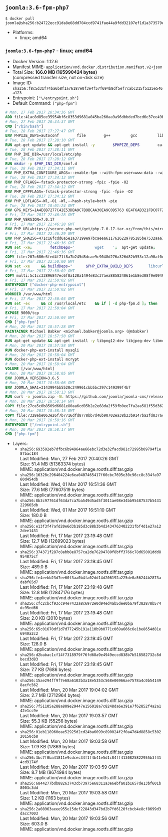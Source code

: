 ## `joomla:3.6-fpm-php7`

```console
$ docker pull joomla@sha256:b24722ecc91da8e68dd704ccd9741fae44a9fdd32107ef1d1a373579ef37f254
```

-	Platforms:
	-	linux; amd64

### `joomla:3.6-fpm-php7` - linux; amd64

-	Docker Version: 1.12.6
-	Manifest MIME: `application/vnd.docker.distribution.manifest.v2+json`
-	Total Size: **166.0 MB (165990424 bytes)**  
	(compressed transfer size, not on-disk size)
-	Image ID: `sha256:f8c5d31f74ba6b8f1a76187e0f3e4f57f694b8df5ef7cabc215f5125e546a123`
-	Entrypoint: `["\/entrypoint.sh"]`
-	Default Command: `["php-fpm"]`

```dockerfile
# Mon, 27 Feb 2017 20:34:36 GMT
ADD file:41ac8d85ee35954bf6c8353d9681a045ba260aa9a96dbbded7bcd6e37ee49bea in / 
# Mon, 27 Feb 2017 20:34:37 GMT
CMD ["/bin/bash"]
# Tue, 28 Feb 2017 17:27:47 GMT
ENV PHPIZE_DEPS=autoconf 		file 		g++ 		gcc 		libc-dev 		make 		pkg-config 		re2c
# Tue, 28 Feb 2017 17:28:10 GMT
RUN apt-get update && apt-get install -y 		$PHPIZE_DEPS 		ca-certificates 		curl 		libedit2 		libsqlite3-0 		libxml2 		xz-utils 	--no-install-recommends && rm -r /var/lib/apt/lists/*
# Tue, 28 Feb 2017 17:28:11 GMT
ENV PHP_INI_DIR=/usr/local/etc/php
# Tue, 28 Feb 2017 17:28:12 GMT
RUN mkdir -p $PHP_INI_DIR/conf.d
# Tue, 28 Feb 2017 17:34:11 GMT
ENV PHP_EXTRA_CONFIGURE_ARGS=--enable-fpm --with-fpm-user=www-data --with-fpm-group=www-data
# Tue, 28 Feb 2017 17:34:12 GMT
ENV PHP_CFLAGS=-fstack-protector-strong -fpic -fpie -O2
# Tue, 28 Feb 2017 17:34:12 GMT
ENV PHP_CPPFLAGS=-fstack-protector-strong -fpic -fpie -O2
# Tue, 28 Feb 2017 17:34:12 GMT
ENV PHP_LDFLAGS=-Wl,-O1 -Wl,--hash-style=both -pie
# Tue, 28 Feb 2017 18:01:24 GMT
ENV GPG_KEYS=1A4E8B7277C42E53DBA9C7B9BCAA30EA9C0D5763 6E4F6AB321FDC07F2C332E3AC2BF0BC433CFC8B3
# Fri, 17 Mar 2017 22:46:28 GMT
ENV PHP_VERSION=7.0.17
# Fri, 17 Mar 2017 22:46:28 GMT
ENV PHP_URL=https://secure.php.net/get/php-7.0.17.tar.xz/from/this/mirror PHP_ASC_URL=https://secure.php.net/get/php-7.0.17.tar.xz.asc/from/this/mirror
# Fri, 17 Mar 2017 22:46:29 GMT
ENV PHP_SHA256=471c16fcdd6a5e1a37199e97bcaeea6117626229785185be7532aaa7c6ee04be PHP_MD5=549df69a7a3c79d49fcafe2097579d9e
# Fri, 17 Mar 2017 22:46:36 GMT
RUN set -xe; 		fetchDeps=' 		wget 	'; 	apt-get update; 	apt-get install -y --no-install-recommends $fetchDeps; 	rm -rf /var/lib/apt/lists/*; 		mkdir -p /usr/src; 	cd /usr/src; 		wget -O php.tar.xz "$PHP_URL"; 		if [ -n "$PHP_SHA256" ]; then 		echo "$PHP_SHA256 *php.tar.xz" | sha256sum -c -; 	fi; 	if [ -n "$PHP_MD5" ]; then 		echo "$PHP_MD5 *php.tar.xz" | md5sum -c -; 	fi; 		if [ -n "$PHP_ASC_URL" ]; then 		wget -O php.tar.xz.asc "$PHP_ASC_URL"; 		export GNUPGHOME="$(mktemp -d)"; 		for key in $GPG_KEYS; do 			gpg --keyserver ha.pool.sks-keyservers.net --recv-keys "$key"; 		done; 		gpg --batch --verify php.tar.xz.asc php.tar.xz; 		rm -r "$GNUPGHOME"; 	fi; 		apt-get purge -y --auto-remove $fetchDeps
# Fri, 17 Mar 2017 22:46:36 GMT
COPY file:207c686e3fed4f71f8a7b245d8dcae9c9048d276a326d82b553c12a90af0c0ca in /usr/local/bin/ 
# Fri, 17 Mar 2017 22:50:00 GMT
RUN set -xe 	&& buildDeps=" 		$PHP_EXTRA_BUILD_DEPS 		libcurl4-openssl-dev 		libedit-dev 		libsqlite3-dev 		libssl-dev 		libxml2-dev 	" 	&& apt-get update && apt-get install -y $buildDeps --no-install-recommends && rm -rf /var/lib/apt/lists/* 		&& export CFLAGS="$PHP_CFLAGS" 		CPPFLAGS="$PHP_CPPFLAGS" 		LDFLAGS="$PHP_LDFLAGS" 	&& docker-php-source extract 	&& cd /usr/src/php 	&& ./configure 		--with-config-file-path="$PHP_INI_DIR" 		--with-config-file-scan-dir="$PHP_INI_DIR/conf.d" 				--disable-cgi 				--enable-ftp 		--enable-mbstring 		--enable-mysqlnd 				--with-curl 		--with-libedit 		--with-openssl 		--with-zlib 				$PHP_EXTRA_CONFIGURE_ARGS 	&& make -j "$(nproc)" 	&& make install 	&& { find /usr/local/bin /usr/local/sbin -type f -executable -exec strip --strip-all '{}' + || true; } 	&& make clean 	&& docker-php-source delete 		&& apt-get purge -y --auto-remove -o APT::AutoRemove::RecommendsImportant=false $buildDeps
# Fri, 17 Mar 2017 22:50:02 GMT
COPY multi:5c1cc33896847ec6f8a128a1494e83c37aea885824061e1b8e308f9e09499956 in /usr/local/bin/ 
# Fri, 17 Mar 2017 22:50:02 GMT
ENTRYPOINT ["docker-php-entrypoint"]
# Fri, 17 Mar 2017 22:50:02 GMT
WORKDIR /var/www/html
# Fri, 17 Mar 2017 22:50:03 GMT
RUN set -ex 	&& cd /usr/local/etc 	&& if [ -d php-fpm.d ]; then 		sed 's!=NONE/!=!g' php-fpm.conf.default | tee php-fpm.conf > /dev/null; 		cp php-fpm.d/www.conf.default php-fpm.d/www.conf; 	else 		mkdir php-fpm.d; 		cp php-fpm.conf.default php-fpm.d/www.conf; 		{ 			echo '[global]'; 			echo 'include=etc/php-fpm.d/*.conf'; 		} | tee php-fpm.conf; 	fi 	&& { 		echo '[global]'; 		echo 'error_log = /proc/self/fd/2'; 		echo; 		echo '[www]'; 		echo '; if we send this to /proc/self/fd/1, it never appears'; 		echo 'access.log = /proc/self/fd/2'; 		echo; 		echo 'clear_env = no'; 		echo; 		echo '; Ensure worker stdout and stderr are sent to the main error log.'; 		echo 'catch_workers_output = yes'; 	} | tee php-fpm.d/docker.conf 	&& { 		echo '[global]'; 		echo 'daemonize = no'; 		echo; 		echo '[www]'; 		echo 'listen = [::]:9000'; 	} | tee php-fpm.d/zz-docker.conf
# Fri, 17 Mar 2017 22:50:04 GMT
EXPOSE 9000/tcp
# Fri, 17 Mar 2017 22:50:04 GMT
CMD ["php-fpm"]
# Mon, 20 Mar 2017 18:57:28 GMT
MAINTAINER Michael Babker <michael.babker@joomla.org> (@mbabker)
# Mon, 20 Mar 2017 18:57:50 GMT
RUN apt-get update && apt-get install -y libpng12-dev libjpeg-dev libmcrypt-dev zip unzip && rm -rf /var/lib/apt/lists/* 	&& docker-php-ext-configure gd --with-png-dir=/usr --with-jpeg-dir=/usr 	&& docker-php-ext-install gd
# Mon, 20 Mar 2017 18:57:58 GMT
RUN docker-php-ext-install mysqli
# Mon, 20 Mar 2017 18:58:04 GMT
RUN docker-php-ext-install mcrypt
# Mon, 20 Mar 2017 18:58:04 GMT
VOLUME [/var/www/html]
# Mon, 20 Mar 2017 18:58:05 GMT
ENV JOOMLA_VERSION=3.6.5
# Mon, 20 Mar 2017 18:58:06 GMT
ENV JOOMLA_SHA1=3143994bb5520c249961cbb5bc297c149399f4b7
# Mon, 20 Mar 2017 18:58:13 GMT
RUN curl -o joomla.zip -SL https://github.com/joomla/joomla-cms/releases/download/${JOOMLA_VERSION}/Joomla_${JOOMLA_VERSION}-Stable-Full_Package.zip 	&& echo "$JOOMLA_SHA1 *joomla.zip" | sha1sum -c - 	&& mkdir /usr/src/joomla 	&& unzip joomla.zip -d /usr/src/joomla 	&& rm joomla.zip 	&& chown -R www-data:www-data /usr/src/joomla
# Mon, 20 Mar 2017 18:58:14 GMT
COPY file:27ca5c0b8509d6681e80aa6cd05b2e2e68da2f59fb0ee7fa2aa581f55d362b6d in /entrypoint.sh 
# Mon, 20 Mar 2017 18:58:15 GMT
COPY file:7328ebe063e26f7b7716dfd8778bb7d46b90702ea38b23b9147ba2fd837ac2c1 in /makedb.php 
# Mon, 20 Mar 2017 18:58:16 GMT
ENTRYPOINT ["/entrypoint.sh"]
# Mon, 20 Mar 2017 18:58:17 GMT
CMD ["php-fpm"]
```

-	Layers:
	-	`sha256:693502eb7dfbc6b94964ae66ebc72d3e32facd981c72995b09794f1e87bac184`  
		Last Modified: Mon, 27 Feb 2017 20:40:26 GMT  
		Size: 51.4 MB (51363374 bytes)  
		MIME: application/vnd.docker.image.rootfs.diff.tar.gzip
	-	`sha256:16328c296404224e6ea0407465417f60cbc7695e30c96cc8c334fa9760d454db`  
		Last Modified: Wed, 01 Mar 2017 16:51:36 GMT  
		Size: 77.6 MB (77607519 bytes)  
		MIME: application/vnd.docker.image.rootfs.diff.tar.gzip
	-	`sha256:8b3c97761df63da7ca7ba549d5ad5f3011ae08e34bb95487537b5431229665db`  
		Last Modified: Wed, 01 Mar 2017 16:51:10 GMT  
		Size: 180.0 B  
		MIME: application/vnd.docker.image.rootfs.diff.tar.gzip
	-	`sha256:e13f3f47afd20e6d3b185d3c88b3b4d2434763402231fbf4d1e27a122dee1431`  
		Last Modified: Fri, 17 Mar 2017 23:19:48 GMT  
		Size: 12.7 MB (12699023 bytes)  
		MIME: application/vnd.docker.image.rootfs.diff.tar.gzip
	-	`sha256:374371f287c8abb8e8757ca2de76204780f8bff3766c78d65001ddd8954875cf`  
		Last Modified: Fri, 17 Mar 2017 23:19:45 GMT  
		Size: 489.0 B  
		MIME: application/vnd.docker.image.rootfs.diff.tar.gzip
	-	`sha256:fe4eebb23d7ee60f3aa0b4fa02dd14d206192a225de0a56244b2873adabf65d7`  
		Last Modified: Fri, 17 Mar 2017 23:19:48 GMT  
		Size: 12.8 MB (12847176 bytes)  
		MIME: application/vnd.docker.image.rootfs.diff.tar.gzip
	-	`sha256:cfc2cbcf93cc94e7432a8c6972e0d94ed4ab5dee0ba79f382878b574dc95ed66`  
		Last Modified: Fri, 17 Mar 2017 23:19:48 GMT  
		Size: 2.0 KB (2010 bytes)  
		MIME: application/vnd.docker.image.rootfs.diff.tar.gzip
	-	`sha256:65c01670df1d7d77245b191a110b9b0771c069a666c6e1be8654d81e6940a2c2`  
		Last Modified: Fri, 17 Mar 2017 23:19:45 GMT  
		Size: 128.0 B  
		MIME: application/vnd.docker.image.rootfs.diff.tar.gzip
	-	`sha256:d2babac1cf14f7318979f76fd68a9e4949eccd838b7b518582732c8dbecd3d83`  
		Last Modified: Fri, 17 Mar 2017 23:19:45 GMT  
		Size: 7.7 KB (7686 bytes)  
		MIME: application/vnd.docker.image.rootfs.diff.tar.gzip
	-	`sha256:15ae294ff9f7e68a6102b3a18e5353c568e06966ae7578a4c0b541498acfc562`  
		Last Modified: Mon, 20 Mar 2017 19:04:02 GMT  
		Size: 2.7 MB (2712964 bytes)  
		MIME: application/vnd.docker.image.rootfs.diff.tar.gzip
	-	`sha256:7f51105a288a809e29447e156018a7c8248da6e391e7f62852f4a2a142e1cc9e`  
		Last Modified: Mon, 20 Mar 2017 19:03:57 GMT  
		Size: 55.3 KB (55256 bytes)  
		MIME: application/vnd.docker.image.rootfs.diff.tar.gzip
	-	`sha256:01eb118960eae52925d2cd24ba6099c890024f2f0a47d4d8858c530220150cb8`  
		Last Modified: Mon, 20 Mar 2017 19:03:58 GMT  
		Size: 17.9 KB (17869 bytes)  
		MIME: application/vnd.docker.image.rootfs.diff.tar.gzip
	-	`sha256:3bc7f0ba41811e9cdcec34f1f4b41e5d1c84ff4130825822955b3f414cd9174f`  
		Last Modified: Mon, 20 Mar 2017 19:03:59 GMT  
		Size: 8.7 MB (8674984 bytes)  
		MIME: application/vnd.docker.image.rootfs.diff.tar.gzip
	-	`sha256:6844277bdb88263743cb73975e68311a3e6ebfa01b1657de13bf601b8003c3dd`  
		Last Modified: Mon, 20 Mar 2017 19:03:58 GMT  
		Size: 1.2 KB (1163 bytes)  
		MIME: application/vnd.docker.image.rootfs.diff.tar.gzip
	-	`sha256:2a08963aeee955e15def22843d347bd2b7fd6120fcbcb4e8cf8699d3dacc7003`  
		Last Modified: Mon, 20 Mar 2017 19:03:56 GMT  
		Size: 603.0 B  
		MIME: application/vnd.docker.image.rootfs.diff.tar.gzip
